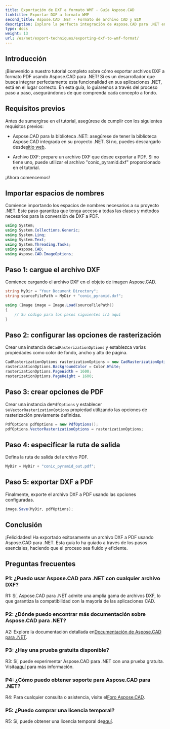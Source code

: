 ```yaml
---
title: Exportación de DXF a formato WMF - Guía Aspose.CAD
linktitle: Exportar DXF a formato WMF
second_title: Aspose.CAD .NET - Formato de archivo CAD y BIM
description: Explore la perfecta integración de Aspose.CAD para .NET en esta guía paso a paso para exportar archivos DXF a PDF sin esfuerzo.
type: docs
weight: 13
url: /es/net/export-techniques/exporting-dxf-to-wmf-format/
---
```

## Introducción

¡Bienvenido a nuestro tutorial completo sobre cómo exportar archivos DXF a formato PDF usando Aspose.CAD para .NET! Si es un desarrollador que busca integrar perfectamente esta funcionalidad en sus aplicaciones .NET, está en el lugar correcto. En esta guía, lo guiaremos a través del proceso paso a paso, asegurándonos de que comprenda cada concepto a fondo.

## Requisitos previos

Antes de sumergirse en el tutorial, asegúrese de cumplir con los siguientes requisitos previos:

-  Aspose.CAD para la biblioteca .NET: asegúrese de tener la biblioteca Aspose.CAD integrada en su proyecto .NET. Si no, puedes descargarlo desde[sitio web](https://releases.aspose.com/cad/net/).

- Archivo DXF: prepare un archivo DXF que desee exportar a PDF. Si no tiene uno, puede utilizar el archivo "conic_pyramid.dxf" proporcionado en el tutorial.

¡Ahora comencemos!

## Importar espacios de nombres

Comience importando los espacios de nombres necesarios a su proyecto .NET. Este paso garantiza que tenga acceso a todas las clases y métodos necesarios para la conversión de DXF a PDF.

```csharp
using System;
using System.Collections.Generic;
using System.Linq;
using System.Text;
using System.Threading.Tasks;
using Aspose.CAD;
using Aspose.CAD.ImageOptions;
```

## Paso 1: cargue el archivo DXF

Comience cargando el archivo DXF en el objeto de imagen Aspose.CAD.

```csharp
string MyDir = "Your Document Directory";
string sourceFilePath = MyDir + "conic_pyramid.dxf";

using (Image image = Image.Load(sourceFilePath))
{
    // Su código para los pasos siguientes irá aquí
}
```

## Paso 2: configurar las opciones de rasterización

 Crear una instancia de`CadRasterizationOptions` y establezca varias propiedades como color de fondo, ancho y alto de página.

```csharp
CadRasterizationOptions rasterizationOptions = new CadRasterizationOptions();
rasterizationOptions.BackgroundColor = Color.White;
rasterizationOptions.PageWidth = 1600;
rasterizationOptions.PageHeight = 1600;
```

## Paso 3: crear opciones de PDF

 Crear una instancia de`PdfOptions` y establecer su`VectorRasterizationOptions` propiedad utilizando las opciones de rasterización previamente definidas.

```csharp
PdfOptions pdfOptions = new PdfOptions();
pdfOptions.VectorRasterizationOptions = rasterizationOptions;
```

## Paso 4: especificar la ruta de salida

Defina la ruta de salida del archivo PDF.

```csharp
MyDir = MyDir + "conic_pyramid_out.pdf";
```

## Paso 5: exportar DXF a PDF

Finalmente, exporte el archivo DXF a PDF usando las opciones configuradas.

```csharp
image.Save(MyDir, pdfOptions);
```

## Conclusión

¡Felicidades! Ha exportado exitosamente un archivo DXF a PDF usando Aspose.CAD para .NET. Esta guía lo ha guiado a través de los pasos esenciales, haciendo que el proceso sea fluido y eficiente.

## Preguntas frecuentes

### P1: ¿Puedo usar Aspose.CAD para .NET con cualquier archivo DXF?

R1: Sí, Aspose.CAD para .NET admite una amplia gama de archivos DXF, lo que garantiza la compatibilidad con la mayoría de las aplicaciones CAD.

### P2: ¿Dónde puedo encontrar más documentación sobre Aspose.CAD para .NET?

 A2: Explore la documentación detallada en[Documentación de Aspose.CAD para .NET](https://reference.aspose.com/cad/net/).

### P3: ¿Hay una prueba gratuita disponible?

 R3: Sí, puede experimentar Aspose.CAD para .NET con una prueba gratuita. Visita[aquí](https://releases.aspose.com/) para más información.

### P4: ¿Cómo puedo obtener soporte para Aspose.CAD para .NET?

R4: Para cualquier consulta o asistencia, visite el[Foro Aspose.CAD](https://forum.aspose.com/c/cad/19).

### P5: ¿Puedo comprar una licencia temporal?

 R5: Sí, puede obtener una licencia temporal de[aquí](https://purchase.aspose.com/temporary-license/).